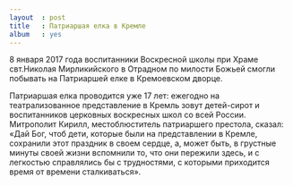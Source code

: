```yaml
---
layout  : post
title   : Патриаршая елка в Кремле
album   : yes
---
```

8 января 2017 года воспитанники Воскресной школы при Храме свт.Николая Мирликийского в Отрадном по милости Божьей смогли побывать на Патриаршей елке в Кремоевском дворце.

Патриаршая елка проводится уже 17 лет: ежегодно на театрализованное представление в Кремль зовут детей-сирот и воспитанников церковных воскресных школ со всей России. Митрополит Кирилл, местоблюститель патриаршего престола, сказал: «Дай Бог, чтоб дети, которые были на представлении в Кремле, сохранили этот праздник в своем сердце, а, может быть, в грустные минуты своей жизни вспомнили то, что они пережили здесь, и с легкостью справлялись бы с трудностями, с которыми приходится время от времени сталкиваться».
